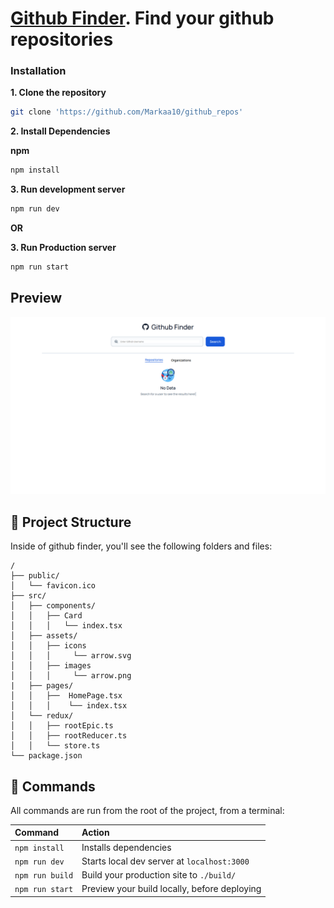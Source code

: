 # [Github Finder](https://github-scout.netlify.app/). Find your github repositories

### Installation

**1. Clone the repository**

```sh
git clone 'https://github.com/Markaa10/github_repos'
```

**2. Install Dependencies**

**npm**

```sh
npm install
```

**3. Run development server**

```sh
npm run dev
```

**OR**

**3. Run Production server**

```sh
npm run start
```

## Preview

[![Github Finder](./screenshots/github-finder.png)](https://github-scout.netlify.app/)

## 🚀 Project Structure

Inside of github finder, you'll see the following folders and files:

```text
/
├── public/
│   └── favicon.ico
├── src/
│   ├── components/
│   │   ├── Card
│   │   │   └── index.tsx
│   ├── assets/
│   │   ├── icons
│   │   │     └── arrow.svg
│   │   ├── images
│   │   │     └── arrow.png
|   ├── pages/
│   │   ├──  HomePage.tsx
│   │   │    └── index.tsx
│   └── redux/
│   │   ├── rootEpic.ts
│   │   ├── rootReducer.ts
│   │   └── store.ts
└── package.json
```

## 🧞 Commands

All commands are run from the root of the project, from a terminal:

| Command         | Action                                       |
| :-------------- | :------------------------------------------- |
| `npm install`   | Installs dependencies                        |
| `npm run dev`   | Starts local dev server at `localhost:3000`  |
| `npm run build` | Build your production site to `./build/`     |
| `npm run start` | Preview your build locally, before deploying |
